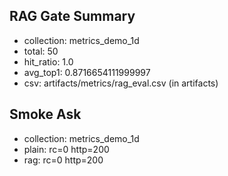 ## RAG Gate Summary
- collection: metrics_demo_1d
- total: 50
- hit_ratio: 1.0
- avg_top1: 0.8716654111999997
- csv: artifacts/metrics/rag_eval.csv (in artifacts)

## Smoke Ask
- collection: metrics_demo_1d
- plain: rc=0 http=200
- rag: rc=0 http=200
